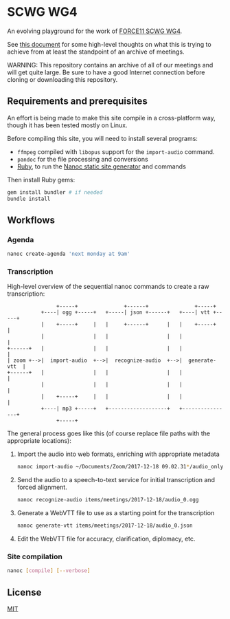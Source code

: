 # SCWG WG4

An evolving playground for the work of [FORCE11 SCWG WG4].

See [this document][requirements] for some high-level thoughts on what this is
trying to achieve from at least the standpoint of an archive of meetings.

WARNING: This repository contains an archive of all of our meetings and will
get quite large. Be sure to have a good Internet connection before cloning or
downloading this repository.

## Requirements and prerequisites

An effort is being made to make this site compile in a cross-platform way,
though it has been tested mostly on Linux.

Before compiling this site, you will need to install several programs:

* `ffmpeg` compiled with `libopus` support for the `import-audio` command.
* `pandoc` for the file processing and conversions
* [Ruby], to run the [Nanoc static site generator][Nanoc] and commands

Then install Ruby gems:

```bash
gem install bundler # if needed
bundle install
```

## Workflows

### Agenda

```bash
nanoc create-agenda 'next monday at 9am'
```

### Transcription

High-level overview of the sequential nanoc commands to create a raw
transcription:

                    +-----+               +------+               +-----+
               +----| ogg +-----+   +-----| json +------+   +----| vtt +-----+
               |    +-----+     |   |     +------+      |   |    +-----+     |
               |                |   |                   |   |                |
    +------+   |                |   |                   |   |                |
    | zoom +-->|  import-audio  +-->|  recognize-audio  +-->|  generate-vtt  |
    +------+   |                |   |                   |   |                |
               |                |   |                   |   |                |
               |    +-----+     |   |                   |   |                |
               +----| mp3 +-----+   +-------------------+   +----------------+
                    +-----+

The general process goes like this (of course replace file paths with the
appropriate locations):

1. Import the audio into web formats, enriching with appropriate metadata
    ```bash
    nanoc import-audio ~/Documents/Zoom/2017-12-18 09.02.31*/audio_only.m4a
    ```
2. Send the audio to a speech-to-text service for initial transcription and
   forced alignment.
    ```bash
    nanoc recognize-audio items/meetings/2017-12-18/audio_0.ogg
    ```
3. Generate a WebVTT file to use as a starting point for the transcription
    ```bash
    nanoc generate-vtt items/meetings/2017-12-18/audio_0.json
    ```
4. Edit the WebVTT file for accuracy, clarification, diplomacy, etc.

### Site compilation

```bash
nanoc [compile] [--verbose]
```

## License

[MIT](LICENSE.txt)

[FORCE11 SCWG WG4]: https://www.force11.org/group/scholarly-commons-working-group/wg4enabling-technologies-and-infrastructures
[requirements]: https://docs.google.com/document/d/1Dd075OgS3siZS5zdwPrR6Wrn7zltJhUv66TXJMKTkxU/edit#
[Nanoc]: https://nanoc.ws/
[Ruby]: https://www.ruby-lang.org/

